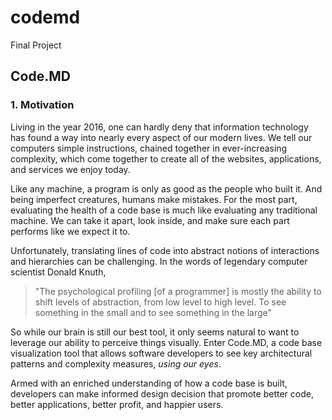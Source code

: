# codemd
Final Project

## Code.MD

### 1. Motivation

Living in the year 2016, one can hardly deny that information technology has found
a way into nearly every aspect of our modern lives. We tell our computers simple instructions,
chained together in ever-increasing complexity, which come together to create all
of the websites, applications, and services we enjoy today.

Like any machine, a program is only as good as the people who built it.
And being imperfect creatures, humans make mistakes. For the most part, evaluating
the health of a code base is much like evaluating any traditional machine. We can
take it apart, look inside, and make sure each part performs like we expect it to.

Unfortunately, translating lines of code into abstract notions of interactions and hierarchies
can be challenging. In the words of legendary computer scientist Donald Knuth,
> "The psychological profiling [of a programmer] is mostly the ability to shift levels
> of abstraction, from low level to high level. To see something in the small
> and to see something in the large"

So while our brain is still our best tool, it only seems natural to want to leverage our
ability to perceive things visually. Enter Code.MD, a code base visualization tool
that allows software developers to see key architectural patterns and complexity measures,
 *using our eyes*.

Armed with an enriched understanding of how a code base is built, developers can make
informed design decision that promote better code, better applications, better profit,
and happier users.
